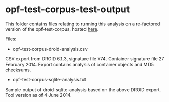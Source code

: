# opf-test-corpus-test-output

This folder contains files relating to running this analysis on a re-factored
version of the opf-test-corpus, hosted [here][opf-1].

[opf-1]: https://github.com/ross-spencer/opf-format-corpus

Files:

* opf-test-corpus-droid-analysis.csv

CSV export from DROID 6.1.3, signature file V74. Container signature file 27
February 2014. Export contains analysis of container objects and MD5 checksums.

* opf-test-corpus-sqlite-analysis.txt

Sample output of droid-sqlite-analysis based on the above DROID export.
Tool version as of 4 June 2014.
